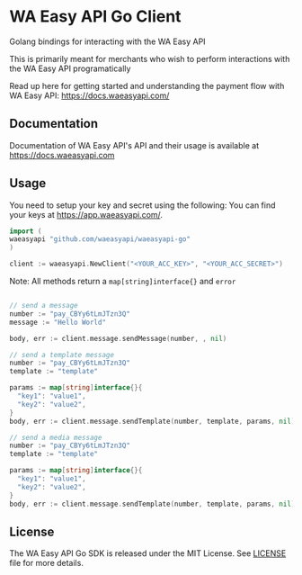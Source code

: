 # WA Easy API Go Client

Golang bindings for interacting with the WA Easy API

This is primarily meant for merchants who wish to perform interactions with the WA Easy API programatically

Read up here for getting started and understanding the payment flow with WA Easy API: <https://docs.waeasyapi.com/>

## Documentation

Documentation of WA Easy API's API and their usage is available at <https://docs.waeasyapi.com>

## Usage
You need to setup your key and secret using the following:
You can find your keys at <https://app.waeasyapi.com/>.

```go
import (
waeasyapi "github.com/waeasyapi/waeasyapi-go"
)

client := waeasyapi.NewClient("<YOUR_ACC_KEY>", "<YOUR_ACC_SECRET>")

```

Note: All methods return a `map[string]interface{}` and `error`

```go

// send a message
number := "pay_CBYy6tLmJTzn3Q"
message := "Hello World"

body, err := client.message.sendMessage(number, , nil)

// send a template message
number := "pay_CBYy6tLmJTzn3Q"
template := "template"

params := map[string]interface{}{
  "key1": "value1",
  "key2": "value2",
}
body, err := client.message.sendTemplate(number, template, params, nil)

// send a media message
number := "pay_CBYy6tLmJTzn3Q"
template := "template"

params := map[string]interface{}{
  "key1": "value1",
  "key2": "value2",
}
body, err := client.message.sendTemplate(number, template, params, nil)
```

## License

The WA Easy API Go SDK is released under the MIT License. See [LICENSE](LICENSE) file for more details.
